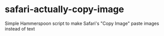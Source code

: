 # safari-actually-copy-image
Simple Hammerspoon script to make Safari's "Copy Image" paste images instead of text
